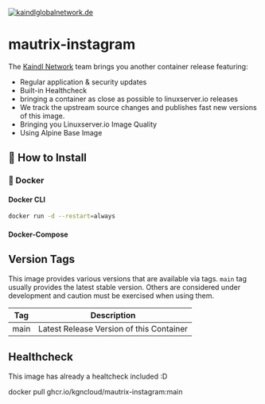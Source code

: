 [![kaindlglobalnetwork.de](https://raw.githubusercontent.com/kgncloud/docker-template/main/KAINDL_LogoDesign_B_orange_rgb.png)](https://kaindlglobalnetwork.de)

# mautrix-instagram

The [Kaindl Network](https://kaindlglobalnetwork.de) team brings you another container release featuring:

* Regular application & security updates
* Built-in Healthcheck
* bringing a container as close as possible to linuxserver.io releases
* We track the upstream source changes and publishes fast new versions of this image.
* Bringing you Linuxserver.io Image Quality
* Using Alpine Base Image

## 🔧 How to Install

### 🐳 Docker

#### Docker CLI
```bash
docker run -d --restart=always
```
#### Docker-Compose



## Version Tags

This image provides various versions that are available via tags. `main` tag usually provides the latest stable version. Others are considered under development and caution must be exercised when using them.

| Tag | Description |
| :----: | --- |
| main | Latest Release Version of this Container |



## Healthcheck

This image has already a healtcheck included :D

docker pull ghcr.io/kgncloud/mautrix-instagram:main
